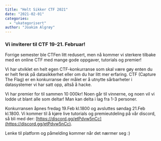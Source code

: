 ```yaml
---
title: "Helt Sikker CTF 2021"
date: "2021-02-01"
categories: 
  - "ukategorisert"
author: "Joakim Algrøy"
---
```


### Vi inviterer til CTF 19-21. Februar!

Forrige semester ble CTFen litt redusert, men nå kommer vi sterkere tilbake med en online CTF med mange gode oppgaver, tutorials og premier!

Vi har utviklet en helt egen CTF-konkurranse som skal være gøy enten du er helt fersk på datasikkerhet eller om du har litt mer erfaring. CTF (Capture The Flag) er en konkurranse der målet er å utnytte sårbarheter i datasystemer vi har satt opp, altså å hacke.

Vi har premier for til sammen 10 000kr! Noen går til vinnerne, og noen vil vi lodde ut blant alle som deltar! Man kan delta i lag fra 1-3 personer.

Konkurransen åpnes fredag 19.Feb kl.1800 og avsluttes søndag 21.Feb kl.1800. Vi kommer til å kjøre live tutorials og premieutdeling på vår discord, så bli med der: [https://discord.gg/etPdvw5nCc](https://discord.gg/etPdvw5nCc).

Lenke til platform og påmelding kommer når det nærmer seg :)

